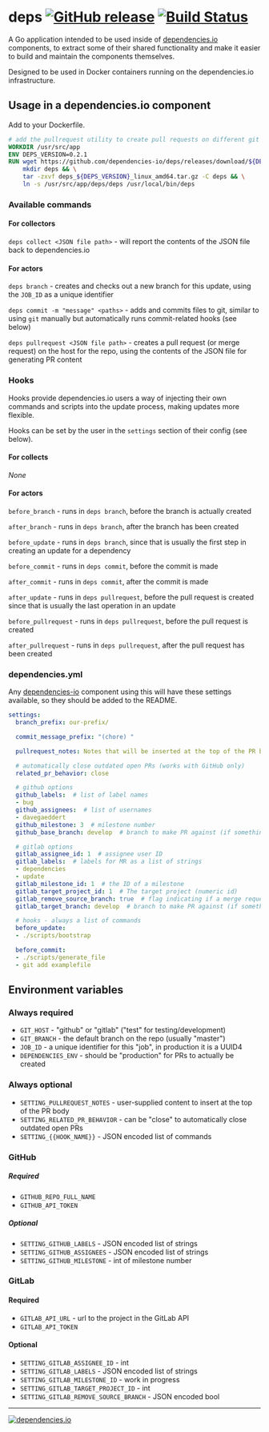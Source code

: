 # deps [![GitHub release](https://img.shields.io/github/release/dependencies-io/deps.svg)](https://github.com/dependencies-io/deps/releases) [![Build Status](https://travis-ci.org/dependencies-io/deps.svg?branch=master)](https://travis-ci.org/dependencies-io/deps)

A Go application intended to be used inside of
[dependencies.io](https://www.dependencies.io) components, to extract some of
their shared functionality and make it easier to build and maintain the
components themselves.

Designed to be used in Docker containers running on the dependencies.io infrastructure.

## Usage in a dependencies.io component

Add to your Dockerfile.

```dockerfile
# add the pullrequest utility to create pull requests on different git hosts
WORKDIR /usr/src/app
ENV DEPS_VERSION=0.2.1
RUN wget https://github.com/dependencies-io/deps/releases/download/${DEPS_VERSION}/deps_${DEPS_VERSION}_linux_amd64.tar.gz && \
    mkdir deps && \
    tar -zxvf deps_${DEPS_VERSION}_linux_amd64.tar.gz -C deps && \
    ln -s /usr/src/app/deps/deps /usr/local/bin/deps
```

### Available commands

#### For collectors

`deps collect <JSON file path>` - will report the contents of the JSON file back to dependencies.io

#### For actors

`deps branch` - creates and checks out a new branch for this update, using the
`JOB_ID` as a unique identifier

`deps commit -m "message" <paths>` - adds and commits files to git, similar to
using `git` manually but automatically runs commit-related hooks (see below)

`deps pullrequest <JSON file path>` - creates a pull request (or merge request)
on the host for the repo, using the contents of the JSON file for generating PR
content

### Hooks

Hooks provide dependencies.io users a way of injecting their own commands and
scripts into the update process, making updates more flexible.

Hooks can be set by the user in the `settings` section of their config (see below).

#### For collects

*None*

#### For actors

`before_branch` - runs in `deps branch`, before the branch is actually created

`after_branch` - runs in `deps branch`, after the branch has been created

`before_update` - runs in `deps branch`, since that is usually the first step in
creating an update for a dependency

`before_commit` - runs in `deps commit`, before the commit is made

`after_commit` - runs in `deps commit`, after the commit is made

`after_update` - runs in `deps pullrequest`, before the pull request is created
since that is usually the last operation in an update

`before_pullrequest` - runs in `deps pullrequest`, before the pull request is created

`after_pullrequest` - runs in `deps pullrequest`, after the pull request has been created

### dependencies.yml

Any [dependencies-io](https://www.dependencies.io) component using this will have these settings available, so they should be added to the README.

```yaml
settings:
  branch_prefix: our-prefix/

  commit_message_prefix: "(chore) "

  pullrequest_notes: Notes that will be inserted at the top of the PR body.

  # automatically close outdated open PRs (works with GitHub only)
  related_pr_behavior: close

  # github options
  github_labels:  # list of label names
  - bug
  github_assignees:  # list of usernames
  - davegaeddert
  github_milestone: 3  # milestone number
  github_base_branch: develop  # branch to make PR against (if something other than your default branch)

  # gitlab options
  gitlab_assignee_id: 1  # assignee user ID
  gitlab_labels:  # labels for MR as a list of strings
  - dependencies
  - update
  gitlab_milestone_id: 1  # the ID of a milestone
  gitlab_target_project_id: 1  # The target project (numeric id)
  gitlab_remove_source_branch: true  # flag indicating if a merge request should remove the source branch when merging
  gitlab_target_branch: develop  # branch to make PR against (if something other than your default branch)

  # hooks - always a list of commands
  before_update:
  - ./scripts/bootstrap

  before_commit:
  - ./scripts/generate_file
  - git add examplefile
```

## Environment variables

### Always required

- `GIT_HOST` - "github" or "gitlab" ("test" for testing/development)
- `GIT_BRANCH` - the default branch on the repo (usually "master")
- `JOB_ID` - a unique identifier for this "job", in production it is a UUID4
- `DEPENDENCIES_ENV` - should be "production" for PRs to actually be created

### Always optional

- `SETTING_PULLREQUEST_NOTES` - user-supplied content to insert at the top of the PR body
- `SETTING_RELATED_PR_BEHAVIOR` - can be "close" to automatically close outdated open PRs
- `SETTING_{{HOOK_NAME}}` - JSON encoded list of commands

### GitHub

##### Required

- `GITHUB_REPO_FULL_NAME`
- `GITHUB_API_TOKEN`

##### Optional

- `SETTING_GITHUB_LABELS` - JSON encoded list of strings
- `SETTING_GITHUB_ASSIGNEES` - JSON encoded list of strings
- `SETTING_GITHUB_MILESTONE` - int of milestone number

### GitLab

#### Required

- `GITLAB_API_URL` - url to the project in the GitLab API
- `GITLAB_API_TOKEN`

#### Optional

- `SETTING_GITLAB_ASSIGNEE_ID` - int
- `SETTING_GITLAB_LABELS` - JSON encoded list of strings
- `SETTING_GITLAB_MILESTONE_ID` - work in progress
- `SETTING_GITLAB_TARGET_PROJECT_ID` - int
- `SETTING_GITLAB_REMOVE_SOURCE_BRANCH` - JSON encoded bool

---

[![dependencies.io](https://www.dependencies.io/permanent/github-readme-logotype.png)](https://www.dependencies.io)
